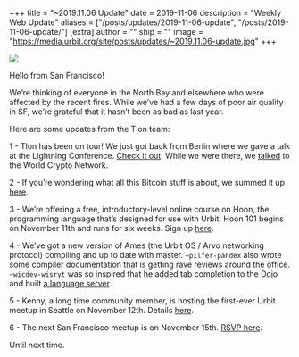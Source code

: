 +++
title = "~2019.11.06 Update"
date = 2019-11-06
description = "Weekly Web Update"
aliases = ["/posts/updates/2019-11-06-update", "/posts/2019-11-06-update/"]
[extra]
author = ""
ship = ""
image = "https://media.urbit.org/site/posts/updates/~2019.11.06-update.jpg"
+++

![](https://media.urbit.org/site/posts/updates/~2019.11.06-update.jpg)

Hello from San Francisco!

We’re thinking of everyone in the North Bay and elsewhere who were affected by the recent fires. While we’ve had a few days of poor air quality in SF, we’re grateful that it hasn’t been as bad as last year.

Here are some updates from the Tlon team:

1 -
Tlon has been on tour! We just got back from Berlin where we gave a talk at the Lightning Conference. [Check it out](https://youtu.be/vVIt06w3IbM?t=2030). While we were there, we [talked](https://www.youtube.com/watch?v=775vmOKxwSY) to the World Crypto Network.

2 -
If you’re wondering what all this Bitcoin stuff is about, we summed it up [here](https://urbit.org/blog/urbit-and-bitcoin/).

3 -
We’re offering a free, introductory-level online course on Hoon, the programming language that’s designed for use with Urbit. Hoon 101 begins on November 11th and runs for six weeks. Sign up [here](https://urbit.org/hoonschool/).

4 -
We’ve got a new version of Ames (the Urbit OS / Arvo networking protocol) compiling and up to date with master. `~pilfer-pandex` also wrote some compiler documentation that is getting rave reviews around the office. `~wicdev-wisryt` was so inspired that he added tab completion to the Dojo and built [a language server](https://github.com/urbit/urbit/pull/1910).

5 -
Kenny, a long time community member, is hosting the first-ever Urbit meetup in Seattle on November 12th. Details [here](http://meetu.ps/c/4tZGf/c0Pdg/a).

6 -
The next San Francisco meetup is on November 15th. [RSVP here](https://www.meetup.com/urbit-sf/events/266146513/).

Until next time.
